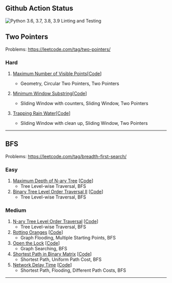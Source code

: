 ## Github Action Status

![Python 3.6, 3.7, 3.8, 3.9 Linting and Testing](https://github.com/kingychiu/algorithm_problems/actions/workflows/lint_and_test.yaml/badge.svg)

## Two Pointers

Problems: https://leetcode.com/tag/two-pointers/

### Hard

1. [Maximum Number of Visible Points](https://leetcode.com/problems/maximum-number-of-visible-points/)[[Code](https://github.com/kingychiu/algorithm_problems/blob/master/src/maximum_number_of_visible_points/solution.py)]
    - Geometry, Circular Two Pointers, Two Pointers

2. [Minimum Window Substring](https://leetcode.com/problems/minimum-window-substring/)[[Code](https://github.com/kingychiu/algorithm_problems/blob/master/src/minimum_window_substring/solution.py)]
    - Sliding Window with counters, Sliding Window, Two Pointers

3. [Trapping Rain Water](https://leetcode.com/problems/trapping-rain-water/)[[Code](https://github.com/kingychiu/algorithm_problems/blob/master/src/trapping_rain_water/solution.py)]
    - Sliding Window with clean up, Sliding Window, Two Pointers

<hr>

## BFS

Problems: https://leetcode.com/tag/breadth-first-search/

### Easy
1. [Maximum Depth of N-ary Tree](https://leetcode.com/problems/maximum-depth-of-n-ary-tree)
[[Code](https://github.com/kingychiu/algorithm_problems/blob/master/src/maximum_depth_of_n_ary_tree/solution.py)]
    - Tree Level-wise Traversal, BFS
2. [Binary Tree Level Order Traversal II](https://leetcode.com/problems/binary-tree-level-order-traversal-ii/)
[[Code](https://github.com/kingychiu/algorithm_problems/blob/master/src/binary_tree_level_order_traversal_ii/solution.py)]
    - Tree Level-wise Traversal, BFS
### Medium
1. [N-ary Tree Level Order Traversal](https://leetcode.com/problems/n-ary-tree-level-order-traversal/)
[[Code](https://github.com/kingychiu/algorithm_problems/blob/master/src/n_ary_tree_level_order_traversal/solution.py)]
    - Tree Level-wise Traversal, BFS
2. [Rotting Oranges](https://leetcode.com/problems/rotting-oranges/)
[[Code](https://github.com/kingychiu/algorithm_problems/blob/master/src/rotting_oranges/solution.py)]
    - Graph Flooding, Multiple Starting Points, BFS
3. [Open the Lock](https://leetcode.com/problems/open-the-lock/)
[[Code](https://github.com/kingychiu/algorithm_problems/blob/master/src/open_the_lock/solution.py)]
    - Graph Searching, BFS
4. [Shortest Path in Binary Matrix](https://leetcode.com/problems/shortest-path-in-binary-matrix/)
[[Code]()]
    - Shortest Path, Uniform Path Cost, BFS
5. [Network Delay Time](https://leetcode.com/problems/network-delay-time/)
[[Code]()]
    - Shortest Path, Flooding, Different Path Costs, BFS
<hr>
